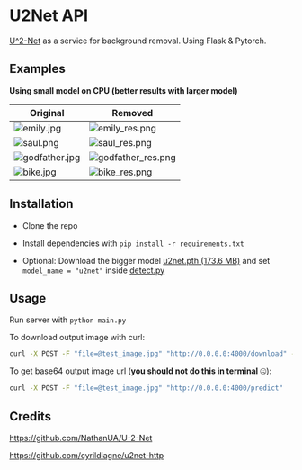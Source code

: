 # U2Net API

[U^2-Net](https://github.com/NathanUA/U-2-Net) as a service for background removal. Using Flask & Pytorch.


## Examples

**Using small model on CPU (better results with larger model)**

Original | Removed
--- | ---
![emily.jpg](https://i.ibb.co/PzsvZtV/emily.jpg) | ![emily_res.png](https://i.ibb.co/Km2QXwx/emily-res.png)
![saul.png](https://i.ibb.co/Zg4B3WZ/saul.png) | ![saul_res.png](https://i.ibb.co/T1KTHSz/saul-res.png)
![godfather.jpg](https://i.ibb.co/T22gfLY/godfather.jpg) | ![godfather_res.png](https://i.ibb.co/Bs2MYpJ/godfather-res.png)
![bike.jpg](https://i.ibb.co/s3v6CCs/bike.jpg) | ![bike_res.png](https://i.ibb.co/bKXPmrZ/bike-res.png)


## Installation

* Clone the repo
* Install dependencies with `pip install -r requirements.txt`

* Optional: Download the bigger model [u2net.pth (173.6 MB)](https://drive.google.com/file/d/1ao1ovG1Qtx4b7EoskHXmi2E9rp5CHLcZ/view?usp=sharing) and set `model_name = "u2net"` inside [detect.py](detect.py)


## Usage

Run server with `python main.py`

To download output image with curl:
```bash
curl -X POST -F "file=@test_image.jpg" "http://0.0.0.0:4000/download" -o result.png
```

To get base64 output image url (**you should not do this in terminal** 🤐):
```bash
curl -X POST -F "file=@test_image.jpg" "http://0.0.0.0:4000/predict"
```

## Credits

https://github.com/NathanUA/U-2-Net

https://github.com/cyrildiagne/u2net-http
